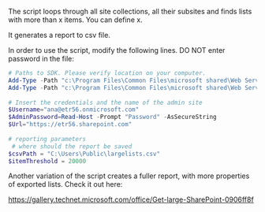 The script loops through all site collections, all their subsites and finds lists with more than x items. You can define x.

It generates a report to csv file.

 

 

 

In order to use the script, modify the following lines. DO NOT enter password in the file:

 

 

```PowerShell
# Paths to SDK. Please verify location on your computer. 
Add-Type -Path "c:\Program Files\Common Files\microsoft shared\Web Server Extensions\16\ISAPI\Microsoft.SharePoint.Client.dll"  
Add-Type -Path "c:\Program Files\Common Files\microsoft shared\Web Server Extensions\16\ISAPI\Microsoft.SharePoint.Client.Runtime.dll"  
 
# Insert the credentials and the name of the admin site 
$Username="ana@etr56.onmicrosoft.com" 
$AdminPassword=Read-Host -Prompt "Password" -AsSecureString 
$Url="https://etr56.sharepoint.com" 
 
# reporting parameters 
 # where should the report be saved 
$csvPath = "C:\Users\Public\largelists.csv" 
$itemThreshold = 20000 
``` 
 
 

Another variation of the script creates a fuller report, with more properties of exported lists. Check it out here:

https://gallery.technet.microsoft.com/office/Get-large-SharePoint-0906ff8f
